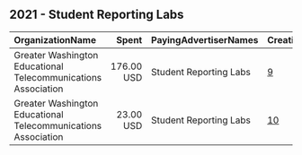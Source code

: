 ## 2021 - Student Reporting Labs 
|OrganizationName|Spent|PayingAdvertiserNames|CreativeUrls|Impressions|Genders|AgeBrackets|CountryCodes|BillingAddresses|CandidateBallotInformation|
|:---|---:|:---|:---|---:|:---|:---|:---|:---|:---|
|Greater Washington Educational Telecommunications Association|176.00 USD|Student Reporting Labs|[9](https://www.snap.com/political-ads/asset/619304e255a9bcbeb28823cf500a3e245cfc4ed3681d0112629273ef5092c214?mediaType=mp4)|130,444|||united states|US||
|Greater Washington Educational Telecommunications Association|23.00 USD|Student Reporting Labs|[10](https://www.snap.com/political-ads/asset/619304e255a9bcbeb28823cf500a3e245cfc4ed3681d0112629273ef5092c214?mediaType=mp4)|19,141|||united states|US||
